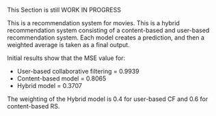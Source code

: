 This Section is still WORK IN PROGRESS

This is a recommendation system for movies. This is a hybrid recommendation system consisting of a content-based and user-based recommendation system. Each model creates a prediction, and then a weighted average is taken as a final output. 

Initial results show that the MSE value for:
- User-based collaborative filtering = 0.9939
- Content-based model = 0.8065
- Hybrid model = 0.3707

The weighting of the Hybrid model is 0.4 for user-based CF and 0.6 for content-based RS.
